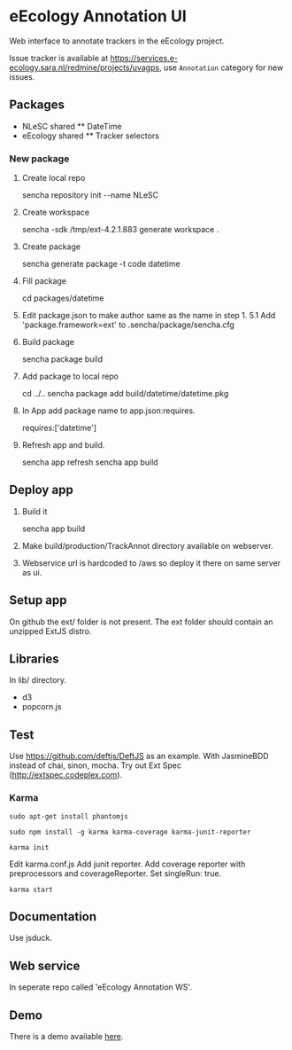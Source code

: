 eEcology Annotation UI
======================

Web interface to annotate trackers in the eEcology project.

Issue tracker is available at https://services.e-ecology.sara.nl/redmine/projects/uvagps, use `Annotation` category for new issues.

Packages
--------

* NLeSC shared
** DateTime
* eEcology shared
** Tracker selectors

### New package ###

1. Create local repo

    sencha repository init --name NLeSC

2. Create workspace

    sencha -sdk /tmp/ext-4.2.1.883 generate workspace .

3. Create package

    sencha generate package -t code datetime

4. Fill package

    cd packages/datetime
    <add files to src/>

5. Edit package.json to make author same as the name in step 1.
5.1 Add 'package.framework=ext' to .sencha/package/sencha.cfg

6. Build package

    sencha package build

7. Add package to local repo

    cd ../..
    sencha package add build/datetime/datetime.pkg

8. In App add package name to app.json:requires.

    requires:['datetime']

9. Refresh app and build.

    sencha app refresh
    sencha app build

Deploy app
----------

1. Build it

    sencha app build

2. Make build/production/TrackAnnot directory available on webserver.
3. Webservice url is hardcoded to /aws so deploy it there on same server as ui.

Setup app
---------

On github the ext/ folder is not present.
The ext folder should contain an unzipped ExtJS distro.


Libraries
---------

In lib/ directory.

* d3
* popcorn.js

Test
----

Use https://github.com/deftjs/DeftJS as an example.
With JasmineBDD instead of chai, sinon, mocha.
Try out Ext Spec (http://extspec.codeplex.com).

### Karma ###

    sudo apt-get install phantomjs

    sudo npm install -g karma karma-coverage karma-junit-reporter

    karma init

Edit karma.conf.js
Add junit reporter.
Add coverage reporter with preprocessors and coverageReporter.
Set singleRun: true.

    karma start

Documentation
-------------

Use jsduck.

Web service
-----------

In seperate repo called 'eEcology Annotation WS'.

Demo
----

There is a demo available [here](demo/README.md).
